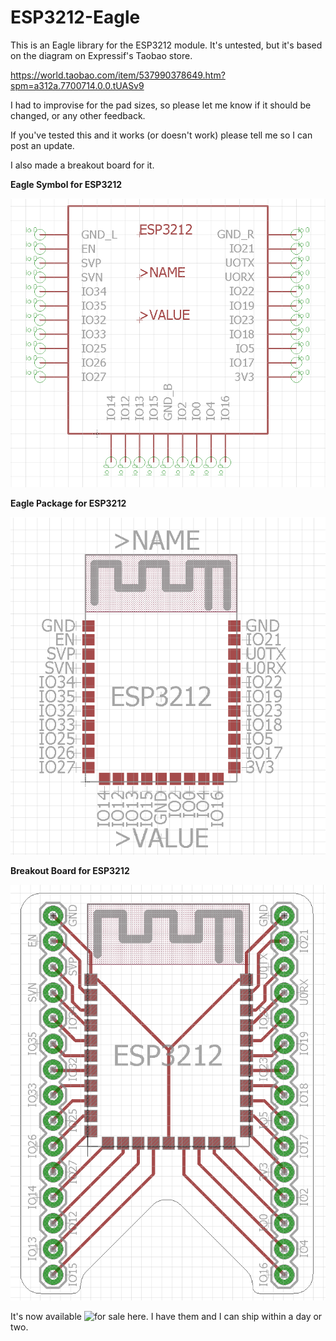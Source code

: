 # ESP3212-Eagle

This is an Eagle library for the ESP3212 module.  It's untested, but it's based on the diagram on Expressif's Taobao store.

https://world.taobao.com/item/537990378649.htm?spm=a312a.7700714.0.0.tUASv9

I had to improvise for the pad sizes, so please let me know if it should be changed, or any other feedback.

If you've tested this and it works (or doesn't work) please tell me so I can post an update.

I also made a breakout board for it.

**Eagle Symbol for ESP3212**

![Eagle Symbol](ESP3212%20Eagle%20Symbol.png)

**Eagle Package for ESP3212**

![Eagle Package](ESP3212%20Eagle%20Package.png)

**Breakout Board for ESP3212**

![Breakout Board for ESP3212](ESP3212%20Breakout%20Board.png)

It's now available ![for sale here](https://www.tindie.com/products/dude8604/esp3212-breakout-board-alpha/).  I have them and I can ship within a day or two.
